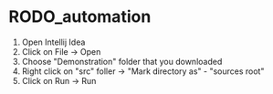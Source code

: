 # RODO_automation
1. Open Intellij Idea
2. Click on File -> Open 
3. Choose "Demonstration" folder that you downloaded
4. Right click on "src" foller -> "Mark directory as" - "sources root"
5. Click on Run -> Run

